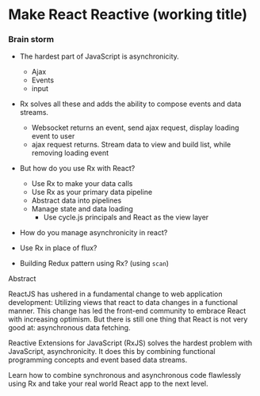 # Make React Reactive (working title)

### Brain storm

* The hardest part of JavaScript is asynchronicity.
    * Ajax
    * Events
    * input

* Rx solves all these and adds the ability to compose events and data streams.
    * Websocket returns an event, send ajax request, display loading event to user
    * ajax request returns. Stream data to view and build list, while removing loading event

* But how do you use Rx with React?
    * Use Rx to make your data calls
    * Use Rx as your primary data pipeline
    * Abstract data into pipelines
    * Manage state and data loading
        * Use cycle.js principals and React as the view layer

* How do you manage asynchronicity in react?

* Use Rx in place of flux?
* Building Redux pattern using Rx? (using `scan`)

Abstract

ReactJS has ushered in a fundamental change to web application development:
Utilizing views that react to data changes in a functional manner. This change
has led the front-end community to embrace React with increasing optimism. But
there is still one thing that React is not very good at: asynchronous data fetching.

Reactive Extensions for JavaScript (RxJS) solves the hardest problem with
JavaScript, asynchronicity. It does this by combining functional programming
concepts and event based data streams.

Learn how to combine synchronous and asynchronous code flawlessly using Rx and take your
real world React app to the next level.
